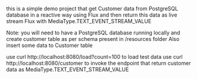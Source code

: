 this is a simple demo project that get Customer data from PostgreSQL database in a reactive way using Flux
and then return this data as live stream Flux with  MediaType.TEXT_EVENT_STREAM_VALUE

Note: you will need to have a PostgreSQL database running locally and create customer table as per schema present in /resources folder 
Also insert some data to Customer table

use curl http://localhost:8080/load?count=100 to load test data
use curl http://localhost:8080/customer to invoke the endpoint that return customer data as MediaType.TEXT_EVENT_STREAM_VALUE